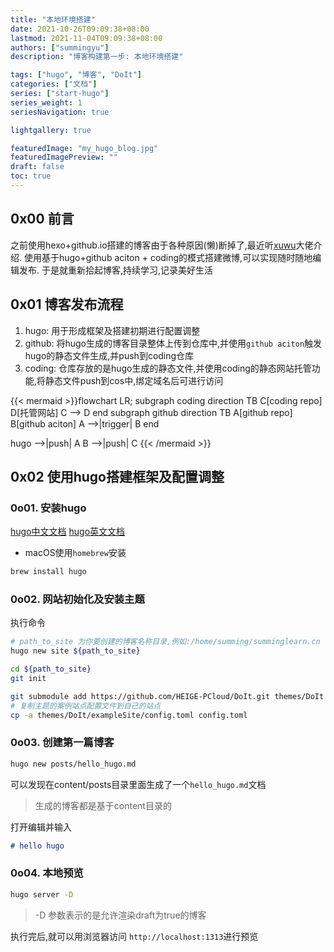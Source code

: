 ```yaml
---
title: "本地环境搭建"
date: 2021-10-26T09:09:38+08:00
lastmod: 2021-11-04T09:09:38+08:00
authors: ["summingyu"]
description: "博客构建第一步: 本地环境搭建"

tags: ["hugo", "博客", "DoIt"]
categories: ["文档"]
series: ["start-hugo"]
series_weight: 1
seriesNavigation: true

lightgallery: true

featuredImage: "my_hugo_blog.jpg"
featuredImagePreview: ""
draft: false
toc: true
---
```

<!--more-->
## 0x00 前言

之前使用hexo+github.io搭建的博客由于各种原因(懒)断掉了,最近听[xuwu](https://xwlearn.com)大佬介绍.
使用基于hugo+github aciton + coding的模式搭建微博,可以实现随时随地编辑发布.
于是就重新拾起博客,持续学习,记录美好生活

## 0x01 博客发布流程

1. hugo: 用于形成框架及搭建初期进行配置调整
2. github: 将hugo生成的博客目录整体上传到仓库中,并使用`github aciton`触发hugo的静态文件生成,并push到coding仓库
3. coding: 仓库存放的是hugo生成的静态文件,并使用coding的静态网站托管功能,将静态文件push到cos中,绑定域名后可进行访问

{{< mermaid >}}flowchart LR;
subgraph coding
    direction TB
    C[coding repo]
    D[托管网站]
    C --> D
end
subgraph github
    direction TB
    A[github repo]
    B[github aciton]
    A -->|trigger| B
end

hugo -->|push| A
B -->|push| C
{{< /mermaid >}}

## 0x02 使用hugo搭建框架及配置调整

### 0o01. 安装hugo

[hugo中文文档](https://www.gohugo.org/)
[hugo英文文档](https://gohugo.io/)

- macOS使用`homebrew`安装

```bash
brew install hugo
```

### 0o02. 网站初始化及安装主题

执行命令

```bash
# path_to_site 为你要创建的博客名称目录,例如:/home/summing/summinglearn.cn
hugo new site ${path_to_site}

cd ${path_to_site}
git init

git submodule add https://github.com/HEIGE-PCloud/DoIt.git themes/DoIt
# 复制主题的案例站点配置文件到自己的站点
cp -a themes/DoIt/exampleSite/config.toml config.toml
```

### 0o03. 创建第一篇博客

```bash
hugo new posts/hello_hugo.md
```

可以发现在content/posts目录里面生成了一个`hello_hugo.md`文档
> 生成的博客都是基于content目录的

打开编辑并输入

```markdown
# hello hugo
```

### 0o04. 本地预览

```bash
hugo server -D
```

> -D 参数表示的是允许渲染draft为true的博客

执行完后,就可以用浏览器访问 `http://localhost:1313`进行预览

